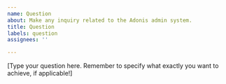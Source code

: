 ```yaml
---
name: Question
about: Make any inquiry related to the Adonis admin system.
title: Question
labels: question
assignees: ''

---
```


[Type your question here. Remember to specify what exactly you want to achieve, if applicable!]
